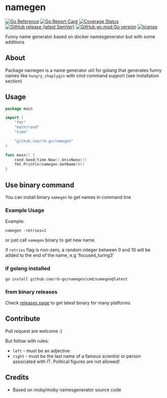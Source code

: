 # namegen

[![Go Reference](https://pkg.go.dev/badge/github.com/rb-go/namegen.svg)](https://pkg.go.dev/github.com/rb-go/namegen)
[![Go Report Card](https://goreportcard.com/badge/github.com/rb-go/namegen)](https://goreportcard.com/report/github.com/rb-go/namegen)
[![Coverage Status](https://coveralls.io/repos/github/rb-go/namegen/badge.svg)](https://coveralls.io/github/rb-go/namegen)
[![GitHub release (latest SemVer)](https://img.shields.io/github/v/release/rb-go/namegen)](https://github.com/rb-go/namegen/releases)
[![GitHub go.mod Go version](https://img.shields.io/github/go-mod/go-version/rb-go/namegen)](https://github.com/rb-go/namegen)
[![license](https://img.shields.io/github/license/rb-go/namegen.svg)](LICENSE)

Funny name generator based on docker namesgenerator but with some additions

## About 

Package namegen is a name generator util for golang that generates funny names like `hungry_chaplygin` with cmd command support (see installation section)

## Usage

```go
package main

import (
	"fmt"
	"math/rand"
	"time"

	"github.com/rb-go/namegen"
)

func main() {
	rand.Seed(time.Now().UnixNano())
	fmt.Println(namegen.GetName(0))
}
```

## Use binary command

You can install binary `namegen` to get names in command line

### Example Usage

Example:

```
namegen -retries=1
```

or just call `namegen` binary to get new name.

if `retries` flag is non-zero, a random integer between 0 and 10 will be added to the end of the name, e.g 'focused_turing3'

### if golang installed

```
go install github.com/rb-go/namegen/cmd/namegen@latest
```

### from binary releases

Check [releases page](https://github.com/rb-go/namegen/releases) to get latest binary for many platforms

## Contribute

Pull request are welcome :) 

But follow with rules:

- `left` - must be an adjective
- `right` - must be the last name of a famous scientist or person associated with IT. Political figures are not allowed!

## Credits

- Based on moby/moby namesgenerator source code
